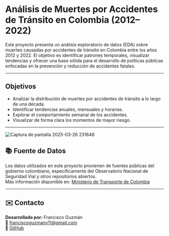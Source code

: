 # Análisis de Muertes por Accidentes de Tránsito en Colombia (2012–2022)

Este proyecto presenta un análisis exploratorio de datos (EDA) sobre muertes causadas por accidentes de tránsito en Colombia entre los años 2012 y 2022. El objetivo es identificar patrones temporales, visualizar tendencias y ofrecer una base sólida para el desarrollo de políticas públicas enfocadas en la prevención y reducción de accidentes fatales.

---

## Objetivos

- Analizar la distribución de muertes por accidentes de tránsito a lo largo de una década.
- Identificar tendencias anuales, mensuales y horarias.
- Explorar el comportamiento semanal de los accidentes.
- Visualizar de forma clara los momentos de mayor riesgo.

---

![Captura de pantalla 2025-03-26 231648](https://github.com/user-attachments/assets/2b2b10be-5d19-4a96-a782-704bf0687a2c)

## 📚 Fuente de Datos

Los datos utilizados en este proyecto provienen de fuentes públicas del gobierno colombiano, específicamente del Observatorio Nacional de Seguridad Vial y otros repositorios abiertos.  
Más información disponible en: [Ministerio de Transporte de Colombia](https://www.mintransporte.gov.co/)

---

## ✉️ Contacto

**Desarrollado por:** Francisco Guzmán  
📧 franciscoguzmanv11@gmail.com  
🐙 [GitHub](https://github.com/Pacho73G)
